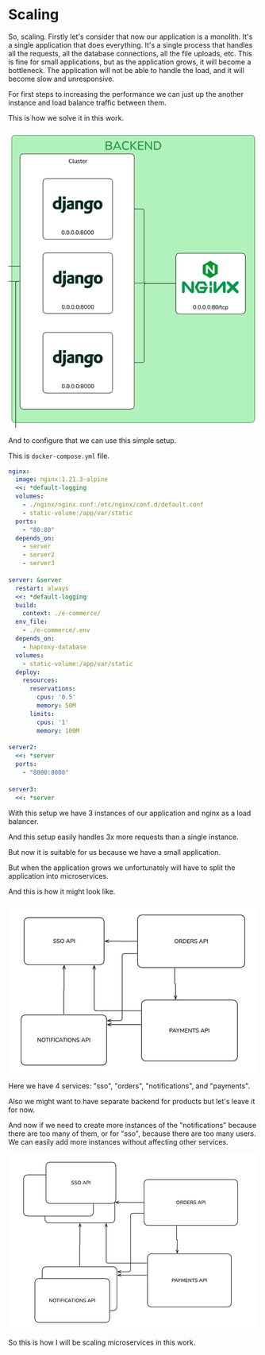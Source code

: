 # Scaling

So, scaling. Firstly let's consider that now our application is a monolith. 
It's a single application that does everything. It's a single process that handles all the requests, 
all the database connections, all the file uploads, etc. This is fine for small applications, 
but as the application grows, it will become a bottleneck. The application will not be able to handle the load, 
and it will become slow and unresponsive.

For first steps to increasing the performance we can just up the another instance and load balance traffic between them.

This is how we solve it in this work.

![backend_arch.png](backend_arch.png)

And to configure that we can use this simple setup.

This is `docker-compose.yml` file.
```yaml
nginx:
  image: nginx:1.21.3-alpine
  <<: *default-logging
  volumes:
    - ./nginx/nginx.conf:/etc/nginx/conf.d/default.conf
    - static-volume:/app/var/static
  ports:
    - "80:80"
  depends_on:
    - server
    - server2
    - server3

server: &server
  restart: always
  <<: *default-logging
  build:
    context: ./e-commerce/
  env_file:
    - ./e-commerce/.env
  depends_on:
    - haproxy-database
  volumes:
    - static-volume:/app/var/static
  deploy:
    resources:
      reservations:
        cpus: '0.5'
        memory: 50M
      limits:
        cpus: '1'
        memory: 100M

server2:
  <<: *server
  ports:
    - "8000:8000"

server3:
  <<: *server
```

With this setup we have 3 instances of our application and nginx as a load balancer.

And this setup easily handles 3x more requests than a single instance.

But now it is suitable for us because we have a small application.

But when the application grows we unfortunately will have to split the application into microservices.

And this is how it might look like.

![mircoservice_arch_example.png](mircoservice_arch_example.png)

Here we have 4 services: "sso", "orders", "notifications", and "payments".

Also we might want to have separate backend for products but let's leave it for now.

And now if we need to create more instances of the "notifications" because there are too many of them, or for "sso", because there are too many users.
We can easily add more instances without affecting other services.

![microservice_arch_example2.png](microservice_arch_example2.png)

So this is how I will be scaling microservices in this work.